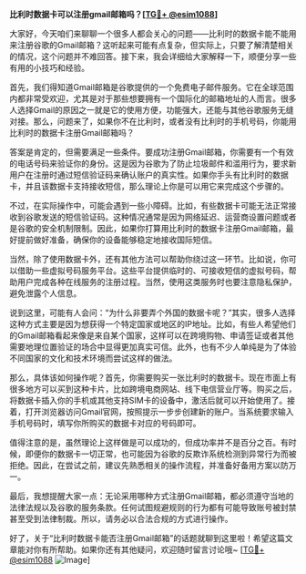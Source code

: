 **比利时数据卡可以注册gmail邮箱吗？[[TG💪+ @esim1088](https://t.me/s/esim1088)]**

大家好，今天咱们来聊聊一个很多人都会关心的问题——比利时的数据卡能不能用来注册谷歌的Gmail邮箱？这听起来可能有点复杂，但实际上，只要了解清楚相关的情况，这个问题并不难回答。接下来，我会详细给大家解释一下，顺便分享一些有用的小技巧和经验。

首先，我们得知道Gmail邮箱是谷歌提供的一个免费电子邮件服务。它在全球范围内都非常受欢迎，尤其是对于那些想要拥有一个国际化的邮箱地址的人而言。很多人选择Gmail的原因之一就是它的使用方便，功能强大，还能与其他谷歌服务无缝对接。那么，问题来了，如果你不在比利时，或者没有比利时的手机号码，你能用比利时的数据卡注册Gmail邮箱吗？

答案是肯定的，但需要满足一些条件。要成功注册Gmail邮箱，你需要有一个有效的电话号码来验证你的身份。这是因为谷歌为了防止垃圾邮件和滥用行为，要求新用户在注册时通过短信验证码来确认账户的真实性。如果你手头有比利时的数据卡，并且该数据卡支持接收短信，那么理论上你是可以用它来完成这个步骤的。

不过，在实际操作中，可能会遇到一些小障碍。比如，有些数据卡可能无法正常接收到谷歌发送的短信验证码。这种情况通常是因为网络延迟、运营商设置问题或者是谷歌的安全机制限制。因此，如果你打算用比利时的数据卡注册Gmail邮箱，最好提前做好准备，确保你的设备能够稳定地接收国际短信。

当然，除了使用数据卡外，还有其他方法可以帮助你绕过这一环节。比如说，你可以借助一些虚拟号码服务平台。这些平台提供临时的、可接收短信的虚拟号码，帮助用户完成各种在线服务的注册过程。当然，使用这类服务时也要注意隐私保护，避免泄露个人信息。

说到这里，可能有人会问：“为什么非要弄个外国的数据卡呢？”其实，很多人选择这种方式主要是因为想获得一个特定国家或地区的IP地址。比如，有些人希望他们的Gmail邮箱看起来像是来自某个国家，这样可以在跨境购物、申请签证或者其他需要地理位置验证的场合中显得更加真实可信。此外，也有不少人单纯是为了体验不同国家的文化和技术环境而尝试这样的做法。

那么，具体该如何操作呢？首先，你需要购买一张比利时的数据卡。现在市面上有很多地方可以买到这种卡片，比如跨境电商网站、线下电信营业厅等。购买之后，将数据卡插入你的手机或其他支持SIM卡的设备中，激活后就可以开始使用了。接着，打开浏览器访问Gmail官网，按照提示一步步创建新的账户。当系统要求输入手机号码时，填写你所购买的数据卡对应的号码即可。

值得注意的是，虽然理论上这样做是可以成功的，但成功率并不是百分之百。有时候，即便你的数据卡一切正常，也可能因为谷歌的反欺诈系统检测到异常行为而被拒绝。因此，在尝试之前，建议先熟悉相关的操作流程，并准备好备用方案以防万一。

最后，我想提醒大家一点：无论采用哪种方式注册Gmail邮箱，都必须遵守当地的法律法规以及谷歌的服务条款。任何试图规避规则的行为都有可能导致账号被封禁甚至受到法律制裁。所以，请务必以合法合规的方式进行操作。

好了，关于“比利时数据卡能否注册Gmail邮箱”的话题就聊到这里啦！希望这篇文章能对你有所帮助。如果你还有其他疑问，欢迎随时留言讨论哦~ [[TG💪+ @esim1088](https://t.me/s/esim1088) ![Image](https://i.postimg.cc/4NQfJmqS/Snipaste-2025-05-13-00-14-12.png)]